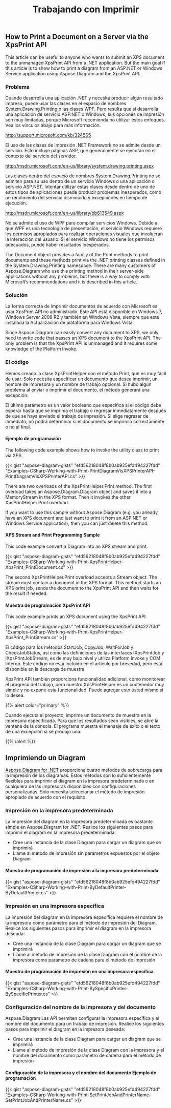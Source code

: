 ﻿---
title: Trabajando con Imprimir
type: docs
weight: 80
url: /es/net/working-with-print/
description: This section explains how to print a document via XpsPrint with Aspose.Diagram.
---
## **How to Print a Document on a Server via the XpsPrint API**
This article can be useful to anyone who wants to submit an XPS document to the unmanaged XpsPrint API from a .NET application. But the main goal if this article is to show how to print a diagram from an ASP.NET or Windows Service application using Aspose.Diagram and the XpsPrint API.
### **Problema**
Cuando desarrolla una aplicación .NET y necesita producir algún resultado impreso, puede usar las clases en el espacio de nombres System.Drawing.Printing o las clases WPF. Pero resulta que si desarrolla una aplicación de servicio ASP.NET o Windows, sus opciones de impresión son muy limitadas, porque Microsoft recomienda no utilizar estos enfoques. Vea los vínculos abajo para más información.

<http://support.microsoft.com/kb/324565>

El uso de las clases de impresión .NET Framework no se admite desde un servicio. Esto incluye páginas ASP, que generalmente se ejecutan en el contexto del servicio del servidor.

<http://msdn.microsoft.com/en-us/library/system.drawing.printing.aspx>

Las clases dentro del espacio de nombres System.Drawing.Printing no se admiten para su uso dentro de un servicio Windows o una aplicación o servicio ASP.NET. Intentar utilizar estas clases desde dentro de uno de estos tipos de aplicaciones puede producir problemas inesperados, como un rendimiento del servicio disminuido y excepciones en tiempo de ejecución.

<http://msdn.microsoft.com/en-us/library/bb613549.aspx>

No se admite el uso de WPF para compilar servicios Windows. Debido a que WPF es una tecnología de presentación, el servicio Windows requiere los permisos apropiados para realizar operaciones visuales que involucran la interacción del usuario. Si el servicio Windows no tiene los permisos adecuados, puede haber resultados inesperados.

The Document object provides a family of the Print methods to print documents and these methods print via the .NET printing classes defined in the System.Drawing.Printing namespace. There are many customers of Aspose.Diagram who use this printing method in their server-side applications without any problems, but there is a way to comply with Microsoft’s recommendations and it is described in this article.
### **Solución**
La forma correcta de imprimir documentos de acuerdo con Microsoft es usar XpsPrint API no administrado. Este API está disponible en Windows 7, Windows Server 2008 R2 y también en Windows Vista, siempre que esté instalada la Actualización de plataforma para Windows Vista.

Since Aspose.Diagram can easily convert any document to XPS, we only need to write code that passes an XPS document to the XpsPrint API. The only problem is that the XpsPrint API is unmanaged and it requires some knowledge of the Platform Invoke.
### **El código**
Hemos creado la clase XpsPrintHelper con el método Print, que es muy fácil de usar. Solo necesita especificar un documento que desea imprimir, un nombre de impresora y un nombre de trabajo opcional. Si hubo algún problema al enviar o imprimir el documento, el método generará una excepción.

El último parámetro es un valor booleano que especifica si el código debe esperar hasta que se imprima el trabajo o regresar inmediatamente después de que se haya enviado el trabajo de impresión. Si elige regresar de inmediato, no podrá determinar si el documento se imprimió correctamente o no al final.
#### **Ejemplo de programación**
The following code example shows how to invoke the utility class to print via XPS.

{{< gist "aspose-diagram-gists" "efd56218048f8b0ab925efd494227fdd" "Examples-CSharp-Working-with-Print-PrintDiagramVisXPSPrinterAPI-PrintDiagramVisXPSPrinterAPI.cs" >}}


There are two overloads of the XpsPrintHelper.Print method. The first overload takes an Aspose.Diagram.Diagram object and saves it into a MemoryStream in the XPS format. Then it invokes the other XpsPrintHelper.Print overload.

If you want to use this sample without Aspose.Diagram (e.g. you already have an XPS document and just want to print it from an ASP.NET or Windows Service application), then you can just delete this method.
#### **XPS Stream and Print Programming Sample**
This code example convert a Diagram into an XPS stream and print.

{{< gist "aspose-diagram-gists" "efd56218048f8b0ab925efd494227fdd" "Examples-CSharp-Working-with-Print-XpsPrintHelper-XpsPrint_PrintDocument.cs" >}}


The second XpsPrintHelper.Print overload accepts a Stream object. The stream must contain a document in the XPS format. This method starts an XPS print job, sends the document to the XpsPrint API and then waits for the result if needed.
#### **Muestra de programación XpsPrint API**
This code example prints an XPS document using the XpsPrint API.

{{< gist "aspose-diagram-gists" "efd56218048f8b0ab925efd494227fdd" "Examples-CSharp-Working-with-Print-XpsPrintHelper-XpsPrint_PrintStream.cs" >}}


El código para los métodos StartJob, CopyJob, WaitForJob y CheckJobStatus, así como las definiciones de las interfaces IXpsPrintJob y IXpsPrintJobStream, es de muy bajo nivel y utiliza Platform Invoke y COM Interop. Este código no está incluido en el artículo por brevedad, pero está disponible en la descarga de muestra.

XpsPrint API también proporciona funcionalidad adicional, como monitorear el progreso del trabajo, pero nuestro XpsPrintHelper es un contenedor muy simple y no expone esta funcionalidad. Puede agregar esto usted mismo si lo desea.

{{% alert color="primary" %}}

Cuando ejecuta el proyecto, imprime un documento de muestra en la impresora especificada. Para que los resultados sean visibles, se abre la ventana de la consola. El programa muestra el mensaje de éxito o el texto de una excepción si se produjo una.

{{% /alert %}}
## **Imprimiendo un Diagram**
[Aspose.Diagram for .NET](https://products.aspose.com/diagram/net/) proporciona cuatro métodos de sobrecarga para la impresión de los diagramas. Estos métodos son lo suficientemente flexibles para imprimir el diagram en la impresora predeterminada o en cualquiera de las impresoras disponibles con configuraciones personalizadas. Solo necesita seleccionar el método de impresión apropiado de acuerdo con el requisito.
### **Impresión en la impresora predeterminada**
La impresión del diagram en la impresora predeterminada es bastante simple en Aspose.Diagram for .NET. Realice los siguientes pasos para imprimir el diagram en la impresora predeterminada:

- Cree una instancia de la clase Diagram para cargar un diagram que se imprimirá
- Llame al método de impresión sin parámetros expuestos por el objeto Diagram
#### **Muestra de programación de impresión a la impresora predeterminada**
{{< gist "aspose-diagram-gists" "efd56218048f8b0ab925efd494227fdd" "Examples-CSharp-Working-with-Print-ByDefaultPrinter-ByDefaultPrinter.cs" >}}
### **Impresión en una impresora específica**
La impresión del diagram en la impresora específica requiere el nombre de la impresora como parámetro para el método de impresión del Diagram. Realice los siguientes pasos para imprimir el diagram en la impresora deseada:

- Cree una instancia de la clase Diagram para cargar un diagram que se imprimirá
- Llame al método de impresión de la clase Diagram con el nombre de la impresora como parámetro de cadena para el método de impresión
#### **Muestra de programación de impresión en una impresora específica**
{{< gist "aspose-diagram-gists" "efd56218048f8b0ab925efd494227fdd" "Examples-CSharp-Working-with-Print-BySpecificPrinter-BySpecificPrinter.cs" >}}
### **Configuración del nombre de la impresora y del documento**
Aspose.Diagram Las API permiten configurar la impresora específica y el nombre del documento para un trabajo de impresión. Realice los siguientes pasos para imprimir el diagram en la impresora deseada:

- Cree una instancia de la clase Diagram para cargar un diagram que se imprimirá
- Llame al método de impresión de la clase Diagram con la impresora y el nombre del documento como parámetro de cadena para el método de impresión
#### **Configuración de la impresora y el nombre del documento Ejemplo de programación**
{{< gist "aspose-diagram-gists" "efd56218048f8b0ab925efd494227fdd" "Examples-CSharp-Working-with-Print-SetPrintJobAndPrinterName-SetPrintJobAndPrinterName.cs" >}}
